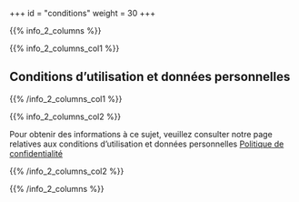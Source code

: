+++
id = "conditions"
weight = 30
+++

{{% info_2_columns %}}

{{% info_2_columns_col1 %}}

## Conditions d’utilisation et données personnelles

{{% /info_2_columns_col1 %}}

{{% info_2_columns_col2 %}}

Pour obtenir des informations à ce sujet, veuillez consulter notre page relatives aux conditions d’utilisation et
données personnelles [Politique de confidentialité](/confidentialite/)

{{% /info_2_columns_col2 %}}

{{% /info_2_columns %}}
